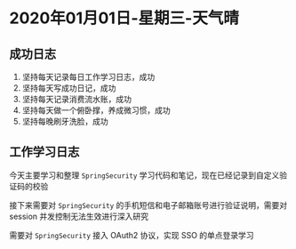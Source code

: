 # 2020年01月01日-星期三-天气晴

## 成功日志

1. 坚持每天记录每日工作学习日志，成功
2. 坚持每天写成功日记，成功
3. 坚持每天记录消费流水账，成功
4. 坚持每天做一个俯卧撑，养成微习惯，成功
5. 坚持每晚刷牙洗脸，成功

## 工作学习日志

今天主要学习和整理 `SpringSecurity` 学习代码和笔记，现在已经记录到自定义验证码的校验

接下来需要对 `SpringSecurity` 的手机短信和电子邮箱账号进行验证说明，需要对 session 并发控制无法生效进行深入研究

需要对 `SpringSecurity` 接入 OAuth2 协议，实现 SSO 的单点登录学习
